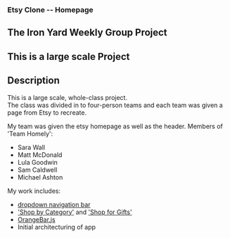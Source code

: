 ### Etsy Clone -- Homepage
## The Iron Yard Weekly Group Project

## This is a large scale Project

## Description
This is a large scale, whole-class project.  
The class was divided in to four-person teams and each team was given a page from Etsy to recreate.

My team was given the etsy homepage as well as the header.
Members of 'Team Homely':
- Sara Wall
- Matt McDonald
- Lula Goodwin
- Sam Caldwell
- Michael Ashton

My work includes:
- [dropdown navigation bar](./src/components/Header/Nav/)
- ['Shop by Category'](./src/components/Home/ShopCards/) and ['Shop for Gifts'](./src/components/Home/ShopCards/)
- [OrangeBar.js](Team-Homely/src/components/Home/OrangeBar.js)
- Initial architecturing of app
